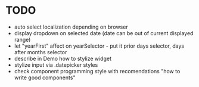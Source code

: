 # TODO
- auto select localization depending on browser
- display dropdown on selected date (date can be out of current displayed range)
- let "yearFirst" affect on yearSelector - put it prior days selector, days after months selector
- describe in Demo how to stylize widget
- stylize input via .datepicker styles
- check component programming style with recomendations "how to write good components"
